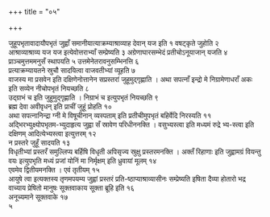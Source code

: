 +++
title = "०५"

+++
 

जुहूपभृतावादायौपभृतं जुह्वाँ समानीयात्याक्रम्याश्राव्याह देवान् यज इति १
वषट्कृते जुहोति २   
आश्राव्याश्राव्य यज यज इत्येवोत्तराभ्याँ सम्प्रेष्यति ३
अग्रेणाघारसम्भेदं प्रतीचोऽनूयाजान् यजति ४   
प्राञ्चमुत्तममनुसँ स्थापयति ५
उत्तमेनेतरावनुसम्भिनत्ति ६   
प्रत्याक्रम्यायतने स्रुचौ सादयित्वा
वाजवतीभ्यां व्यूहति ७   
वाजस्य मा प्रसवेन इति
दक्षिणेनोत्तानेन सप्रस्तरां
जुहूमुद्गृह्णाति । अथा सपत्नाँ इन्द्रो मे
निग्रामेणाधराँ अकः इति सव्येन नीचोपभृतं नियच्छति ८   
उद्ग्राभं च इति
जुहूमुद्गृह्णाति । निग्राभं च इत्युपभृतं नियच्छति ९   
ब्रह्म देवा
अवीवृधन् इति प्राचीं जुहूं प्रोहति १०   
अथा सपत्नानिन्द्रा ग्नी मे
विषूचीनान् व्यस्पताम् इति प्रतीचीमुपभृतं बहिर्वेदि निरस्यति
११   
अद्भिरभ्युक्ष्योपभृतम-भ्युदाहृत्य जुह्वा सँ स्रावेण परिधीननक्ति ।
वसुभ्यस्त्वा इति मध्यमं रुद्रे भ्य-स्त्वा इति दक्षिणम्
आदित्येभ्यस्त्वा इत्युत्तरम् १२   
न प्रस्तरे
जुहूँ सादयति १३   
विधृतीभ्यां प्रस्तरँ समुल्लिप्य बर्हिषि विधृती
अपिसृज्य स्रुक्षु प्रस्तरमनक्ति । अक्तँ रिहाणाः इति
जुह्वामग्रं वियन्तु वयः इत्युपभृति मध्यं प्रजां योनिं
मा निर्मृक्षम् इति ध्रुवायां मूलम् १४   
एवमेव द्वितीयमनक्ति । एवं
तृतीयम् १५   
आयुषे त्वा इत्यक्तस्य तृणमपयम्य जुह्वां
प्रस्तरं प्रति-ष्ठाप्याश्राव्यासीनः सम्प्रेष्यति इषिता
दैव्या होतारो भद्र वाच्याय प्रेषितो मानुषः सूक्तवाकाय सूक्ता
ब्रूहि इति १६   
अनूच्यमाने सूक्तवाके १७   
५
